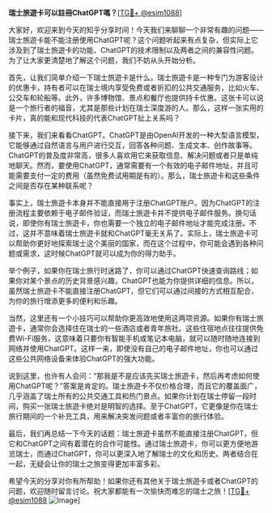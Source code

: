 **瑞士旅遊卡可以註冊ChatGPT嗎？**[[TG💪+ @esim1088](https://t.me/s/esim1088)]

大家好，欢迎来到今天的知乎分享时间！今天我们来聊聊一个非常有趣的问题——瑞士旅遊卡能不能注册使用ChatGPT呢？这个问题听起来有点复杂，但实际上它涉及到了瑞士旅遊卡的功能、ChatGPT的技术限制以及两者之间的兼容性问题。为了让大家更清楚地了解这个问题，我们不妨从头开始分析。

首先，让我们简单介绍一下瑞士旅遊卡是什么。瑞士旅遊卡是一种专门为游客设计的优惠卡，持有者可以在瑞士境内享受免费或者折扣的公共交通服务，比如火车、公交车和轮船等。此外，许多博物馆、景点和餐厅也提供持卡优惠。这张卡可以说是一个旅行者的福音，尤其是那些计划在瑞士深度游的人。那么，这样一张实用的卡片，真的能和现代科技的代表ChatGPT扯上关系吗？

接下来，我们来看看ChatGPT。ChatGPT是由OpenAI开发的一种大型语言模型，它能够通过自然语言与用户进行交互，回答各种问题、生成文本、创作故事等。ChatGPT的普及度非常高，很多人喜欢用它来获取信息、解决问题或者只是单纯地聊天。然而，要使用ChatGPT，通常需要有一个有效的电子邮件地址，并且可能需要支付一定的费用（虽然免费试用期是有的）。那么，瑞士旅遊卡和这些条件之间是否存在某种联系呢？

事实上，瑞士旅遊卡本身并不能直接用于注册ChatGPT账户。因为ChatGPT的注册流程主要依赖于电子邮件验证，而瑞士旅遊卡并不提供电子邮件服务。换句话说，即使你有瑞士旅遊卡，你也需要一个独立的电子邮件地址才能完成注册。不过，这并不意味着瑞士旅遊卡就和ChatGPT毫无关系了。实际上，瑞士旅遊卡可以帮助你更好地探索瑞士这个美丽的国家，而在这个过程中，你可能会遇到各种问题或需求，这时候ChatGPT就可以成为你的得力助手。

举个例子，如果你在瑞士旅行时迷路了，你可以通过ChatGPT快速查询路线；如果你对某个景点的历史背景感兴趣，ChatGPT也能为你提供详细的信息。所以，虽然瑞士旅遊卡不能直接注册ChatGPT，但它们可以通过间接的方式相互配合，为你的旅行增添更多的便利和乐趣。

当然，这里还有一个小技巧可以帮助你更高效地使用这两项资源。如果你有瑞士旅遊卡，通常你会选择住在瑞士的一些酒店或者青年旅社。这些住宿地点往往提供免费Wi-Fi服务，这意味着只要你有智能手机或笔记本电脑，就可以随时随地连接到网络并使用ChatGPT。这样一来，即使没有自己的电子邮件地址，你也可以通过这些公共网络设备来体验ChatGPT的强大功能。

说到这里，也许有人会问：“那我是不是应该先买瑞士旅遊卡，然后再考虑如何使用ChatGPT呢？”答案是肯定的。瑞士旅遊卡不仅价格合理，而且它的覆盖面广，几乎涵盖了瑞士所有的公共交通工具和热门景点。如果你计划在瑞士停留一段时间，购买一张瑞士旅遊卡绝对是明智的选择。至于ChatGPT，它更像是你在瑞士旅行期间的一个补充工具，用来解决突发问题或者丰富你的旅行体验。

最后，我们再总结一下今天的话题：瑞士旅遊卡虽然不能直接注册ChatGPT，但它和ChatGPT之间有着潜在的合作可能性。通过瑞士旅遊卡，你可以更方便地游览瑞士，而通过ChatGPT，你可以更深入地了解瑞士的文化和历史。两者结合在一起，无疑会让你的瑞士之旅变得更加丰富多彩。

希望今天的分享对你有所帮助！如果你还有其他关于瑞士旅遊卡或者ChatGPT的问题，欢迎随时留言讨论。祝大家都能有一次愉快而难忘的瑞士之旅！[[TG💪+ @esim1088](https://t.me/s/esim1088) ![Image](https://i.postimg.cc/4NQfJmqS/Snipaste-2025-05-13-00-14-12.png)]